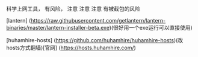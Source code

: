 科学上网工具， 有风险， 注意 注意 注意
有被截包的风险

[lantern]
(https://raw.githubusercontent.com/getlantern/lantern-binaries/master/lantern-installer-beta.exe)(很好用一个exe运行可以直接使用)

[huhamhire-hosts]
(https://github.com/huhamhire/huhamhire-hosts)(改hosts方式翻墙)[官网]
(https://hosts.huhamhire.com/)




